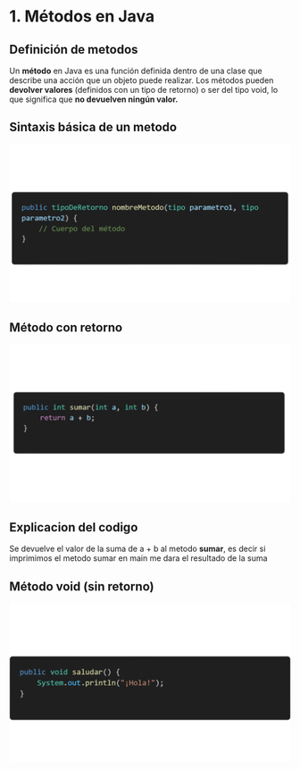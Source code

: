 #  1. **Métodos en Java**


## **Definición de metodos**
Un **método** en Java es una función definida dentro de una clase que describe una acción que un objeto puede realizar. Los métodos pueden **devolver valores** (definidos con un tipo de retorno) o ser del tipo void, lo que significa que **no devuelven ningún valor.**

## **Sintaxis básica de un metodo**

![Codigo](/Apuntes/Imagenes/metodos.png)

## **Método con retorno**  

![Codigo](/Apuntes/Imagenes/metodoConRetorno.png)
## **Explicacion del codigo**

Se devuelve el valor de la suma de a + b al metodo **sumar**, es decir si imprimimos el metodo sumar en main me dara el resultado de la suma
## **Método void (sin retorno)** 


![Codigo](/Apuntes/Imagenes/metodoSinRetorno.png)
